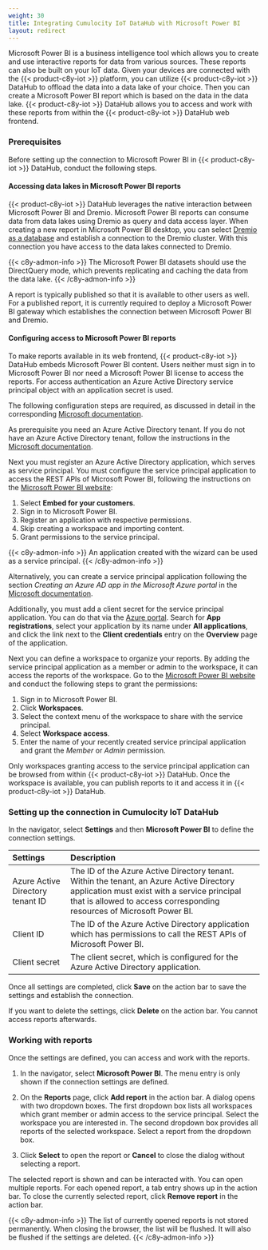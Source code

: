```yaml
---
weight: 30
title: Integrating Cumulocity IoT DataHub with Microsoft Power BI
layout: redirect
---
```


Microsoft Power BI is a business intelligence tool which allows you to create and use interactive reports for data from various sources. These reports can also be built on your IoT data. Given your devices are connected with the {{< product-c8y-iot >}} platform, you can utilize {{< product-c8y-iot >}} DataHub to offload the data into a data lake of your choice. Then you can create a Microsoft Power BI report which is based on the data in the data lake. {{< product-c8y-iot >}} DataHub allows you to access and work with these reports from within the {{< product-c8y-iot >}} DataHub web frontend.

### Prerequisites

Before setting up the connection to Microsoft Power BI in {{< product-c8y-iot >}} DataHub, conduct the following steps.

#### Accessing data lakes in Microsoft Power BI reports

{{< product-c8y-iot >}} DataHub leverages the native interaction between Microsoft Power BI and Dremio. Microsoft Power BI reports can consume data from data lakes using Dremio as query and data access layer. When creating a new report in Microsoft Power BI desktop, you can select [Dremio as a database](https://docs.dremio.com/client-applications/microsoft-power-bi/) and establish a connection to the Dremio cluster. With this connection you have access to the data lakes connected to Dremio.

{{< c8y-admon-info >}}
The Microsoft Power BI datasets should use the DirectQuery mode, which prevents replicating and caching the data from the data lake.
{{< /c8y-admon-info >}}

A report is typically published so that it is available to other users as well. For a published report, it is currently required to deploy a Microsoft Power BI gateway which establishes the connection between Microsoft Power BI and Dremio.

#### Configuring access to Microsoft Power BI reports

To make reports available in its web frontend, {{< product-c8y-iot >}} DataHub embeds Microsoft Power BI content. Users neither must sign in to Microsoft Power BI nor need a Microsoft Power BI license to access the reports. For access authentication an Azure Active Directory service principal object with an application secret is used.

The following configuration steps are required, as discussed in detail in the corresponding [Microsoft documentation](https://docs.microsoft.com/en-us/power-bi/developer/embedded/embed-sample-for-customers).

As prerequisite you need an Azure Active Directory tenant. If you do not have an Azure Active Directory tenant, follow the instructions in the [Microsoft documentation](https://docs.microsoft.com/en-us/power-bi/developer/embedded/create-an-azure-active-directory-tenant).

Next you must register an Azure Active Directory application, which serves as service principal. You must configure the service principal application to access the REST APIs of Microsoft Power BI, following the instructions on the [Microsoft Power BI website](https://app.powerbi.com/embedsetup):

1. Select **Embed for your customers**.
2. Sign in to Microsoft Power BI.
3. Register an application with respective permissions.
4. Skip creating a workspace and importing content.
5. Grant permissions to the service principal.

{{< c8y-admon-info >}}
An application created with the wizard can be used as a service principal.
{{< /c8y-admon-info >}}

Alternatively, you can create a service principal application following the section *Creating an Azure AD app in the Microsoft Azure portal* in the [Microsoft documentation](https://docs.microsoft.com/en-us/power-bi/developer/embedded/embed-service-principal).

Additionally, you must add a client secret for the service principal application. You can do that via the [Azure portal](https://portal.azure.com/). Search for **App registrations**, select your application by its name under **All applications**, and click the link next to the **Client credentials** entry on the **Overview** page of the application.

Next you can define a workspace to organize your reports. By adding the service principal application as a member or admin to the workspace, it can access the reports of the workspace. Go to the [Microsoft Power BI website](https://app.powerbi.com) and conduct the following steps to grant the permissions:

1. Sign in to Microsoft Power BI.
2. Click **Workspaces**.
3. Select the context menu of the workspace to share with the service principal.
4. Select **Workspace access**.
5. Enter the name of your recently created service principal application and grant the *Member* or *Admin* permission.

Only workspaces granting access to the service principal application can be browsed from within {{< product-c8y-iot >}} DataHub. Once the workspace is available, you can publish reports to it and access it in {{< product-c8y-iot >}} DataHub.

### Setting up the connection in Cumulocity IoT DataHub

In the navigator, select **Settings** and then **Microsoft Power BI** to define the connection settings.

|Settings|Description|
|:---|:---|
|Azure Active Directory tenant ID|The ID of the Azure Active Directory tenant. Within the tenant, an Azure Active Directory application must exist with a service principal that is allowed to access corresponding resources of Microsoft Power BI.|
|Client ID|The ID of the Azure Active Directory application which has permissions to call the REST APIs of Microsoft Power BI.|
|Client secret|The client secret, which is configured for the Azure Active Directory application.|

Once all settings are completed, click **Save** on the action bar to save the settings and establish the connection.

If you want to delete the settings, click **Delete** on the action bar. You cannot access reports afterwards.

### Working with reports

Once the settings are defined, you can access and work with the reports.

1. In the navigator, select **Microsoft Power BI**. The menu entry is only shown if the connection settings are defined.

2. On the **Reports** page, click **Add report** in the action bar. A dialog opens with two dropdown boxes. The first dropdown box lists all workspaces which grant member or admin access to the service principal. Select the workspace you are interested in. The second dropdown box provides all reports of the selected workspace. Select a report from the dropdown box.

3. Click **Select** to open the report or **Cancel** to close the dialog without selecting a report.

The selected report is shown and can be interacted with. You can open multiple reports. For each opened report, a tab entry shows up in the action bar. To close the currently selected report, click **Remove report** in the action bar.

{{< c8y-admon-info >}}
The list of currently opened reports is not stored permanently. When closing the browser, the list will be flushed. It will also be flushed if the settings are deleted.
{{< /c8y-admon-info >}}
